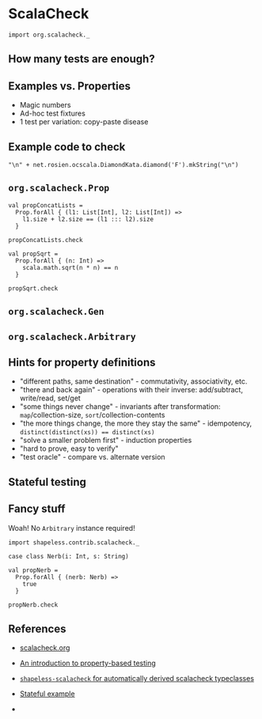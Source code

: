 # ScalaCheck

```tut:silent
import org.scalacheck._
```

## How many tests are enough?

## Examples vs. Properties

* Magic numbers
* Ad-hoc test fixtures
* 1 test per variation: copy-paste disease

## Example code to check

```tut
"\n" + net.rosien.ocscala.DiamondKata.diamond('F').mkString("\n")
```

## `org.scalacheck.Prop`

```tut:silent
val propConcatLists =
  Prop.forAll { (l1: List[Int], l2: List[Int]) =>
    l1.size + l2.size == (l1 ::: l2).size
  }
```

```tut
propConcatLists.check
```

```tut:silent
val propSqrt =
  Prop.forAll { (n: Int) =>
    scala.math.sqrt(n * n) == n
  }
```

```tut
propSqrt.check
```

## `org.scalacheck.Gen`

## `org.scalacheck.Arbitrary`

## Hints for property definitions

* "different paths, same destination" - commutativity, associativity, etc.
* "there and back again" - operations with their inverse: add/subtract, write/read, set/get
* "some things never change" - invariants after transformation: `map`/collection-size, `sort`/collection-contents
* "the more things change, the more they stay the same" - idempotency, `distinct(distinct(xs)) == distinct(xs)`
* "solve a smaller problem first" - induction properties
* "hard to prove, easy to verify"
* "test oracle" - compare vs. alternate version

## Stateful testing

## Fancy stuff

Woah! No `Arbitrary` instance required!

```tut
import shapeless.contrib.scalacheck._

case class Nerb(i: Int, s: String)

val propNerb =
  Prop.forAll { (nerb: Nerb) =>
    true
  }

propNerb.check
```

## References

* [scalacheck.org](http://www.scalacheck.org)
* [An introduction to property-based testing](http://fsharpforfunandprofit.com/posts/property-based-testing)
* [`shapeless-scalacheck` for automatically derived scalacheck typeclasses](https://github.com/typelevel/shapeless-contrib)

* [Stateful example](https://github.com/rickynils/scalacheck/tree/master/examples/commands-nix)
* [](https://github.com/NightRa/Reversi-AI/blob/master/src/test/scala/nightra/reversi/ai/AITest.scala)
